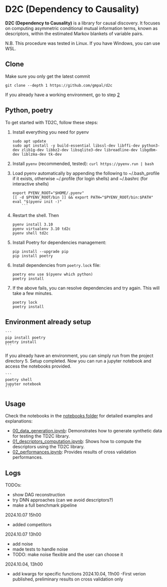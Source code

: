 # D2C (Dependency to Causality)
**D2C (Dependency to Causality)** is a library for causal discovery. It focuses on computing asymmetric conditional mutual information terms, known as descriptors, within the estimated Markov blankets of variable pairs.

N.B. This procedure was tested in Linux. If you have Windows, you can use WSL.

## Clone 
Make sure you only get the latest commit 
```
git clone --depth 1 https://github.com/gmpal/d2c
```

If you already have a working environment, go to step [2](#step2)

## Python, poetry
To get started with TD2C, follow these steps:

1. Install everything you need for pyenv
    ```
    sudo apt update
    sudo apt install -y build-essential libssl-dev libffi-dev python3-dev zlib1g-dev libbz2-dev libsqlite3-dev libreadline-dev libgdbm-dev liblzma-dev tk-dev
    ```

2. Install `pyenv` (recommended, tested):
        ```
        curl https://pyenv.run | bash
        ```

2. Load pyenv automatically by appending the following to ~/.bash_profile if it exists, otherwise ~/.profile (for login shells) and  ~/.bashrc (for interactive shells)
     
    ```
    export PYENV_ROOT="$HOME/.pyenv"
    [[ -d $PYENV_ROOT/bin ]] && export PATH="$PYENV_ROOT/bin:$PATH"
    eval "$(pyenv init -)"
        ```
3. Restart the shell. Then 

    ```
    pyenv install 3.10
    pyenv virtualenv 3.10 td2c
    pyenv shell td2c
    ```

4. Install Poetry for dependencies management:
    ```
    pip install --upgrade pip
    pip install poetry
    ```

5. Install dependencies from `poetry.lock` file:
    ```
    poetry env use $(pyenv which python)
    poetry install
    ```

6. If the above fails, you can resolve dependencies and try again. This will take a few minutes. 
    ```
    poetry lock
    poetry install
    ```

## Environment already setup <a name="step2"></a>
    ```
    pip install poetry
    poetry install
    ```

If you already have an environment, you can simply run from the project directory
5. Setup completed. Now you can run a jupyter notebook and access the notebooks provided. 
    
    ```
    poetry shell
    jupyter notebook
    ```


## Usage
Check the notebooks in the [notebooks folder](./notebooks) for detailed examples and explanations:

- [00_data_generation.ipynb](./notebooks/00_data_generation.ipynb): Demonstrates how to generate synthetic data for testing the TD2C library.
- [01_descriptors_computation.ipynb](./notebooks/01_descriptors_computation.ipynb): Shows how to compute the descriptors using the TD2C library.
- [02_performances.ipynb](./notebooks/02_performances.ipynb): Provides results of cross validation performances.


## Logs
TODOs:
- show DAG reconstruction 
- try DNN approaches (can we avoid descriptors?)
- make a full benchmark pipeline

2024.10.07 15h00
- added competitors


2024.10.07 13h00
- add noise 
- made tests to handle noise
- TODO: make noise flexible and the user can choose it 

2024.10.04, 13h00
- add kwargs for specific functions 
2024.10.04, 11h00
-First verion published, preliminary results on cross validation only